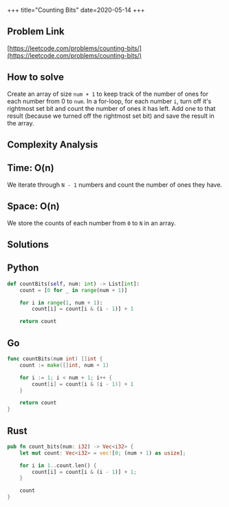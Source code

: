 +++
title="Counting Bits"
date=2020-05-14
+++

## Problem Link

[https://leetcode.com/problems/counting-bits/](https://leetcode.com/problems/counting-bits/)

## How to solve

Create an array of size `num + 1` to keep track of the number of ones for each number from 0 to `num`. In a for-loop, for each number `i`, turn off it's rightmost set bit and count the number of ones it has left. Add one to that result (because we turned off the rightmost set bit) and save the result in the array.

## Complexity Analysis

## Time: O(n)

We iterate through `N - 1` numbers and count the number of ones they have.

## Space: O(n)

We store the counts of each number from `0` to `N` in an array.

## Solutions

## Python

``` python
def countBits(self, num: int) -> List[int]:
    count = [0 for _ in range(num + 1)]

    for i in range(1, num + 1):
        count[i] = count[i & (i - 1)] + 1

    return count
```

## Go

``` go
func countBits(num int) []int {
    count := make([]int, num + 1)

    for i := 1; i < num + 1; i++ {
        count[i] = count[i & (i - 1)] + 1
    }

    return count
}
```

## Rust

``` rust
pub fn count_bits(num: i32) -> Vec<i32> {
    let mut count: Vec<i32> = vec![0; (num + 1) as usize];

    for i in 1..count.len() {
        count[i] = count[i & (i - 1)] + 1;
    }

    count
}
```
